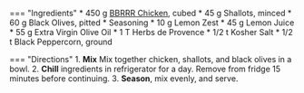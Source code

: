 === "Ingredients"
    * 450 g [BBRRR Chicken](../poultry/oven-roasted-chicken/bbrrr-chicken-breast.md), cubed
    * 45 g Shallots, minced
    * 60 g Black Olives, pitted
    * Seasoning
        * 10 g Lemon Zest
        * 45 g Lemon Juice
        * 55 g Extra Virgin Olive Oil
        * 1 T Herbs de Provence
        * 1/2 t Kosher Salt
        * 1/2 t Black Peppercorn, ground

=== "Directions"
    1. **Mix** Mix together chicken, shallots, and black olives in a bowl.
    2. **Chill** ingredients in refrigerator for a day. Remove from fridge 15 minutes before continuing.
    3. **Season**, mix evenly, and serve.

[^1]: {{ cite.bittman_how_to_cook_everything }}
